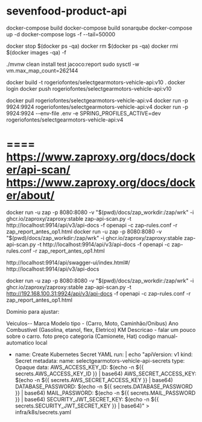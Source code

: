# sevenfood-product-api

docker-compose build
docker-compose build sonarqube
docker-compose up -d
docker-compose logs -f --tail=50000

docker stop $(docker ps -qa)
docker rm $(docker ps -qa)
docker rmi $(docker images -qa) -f

./mvnw clean install test jacoco:report
sudo sysctl -w vm.max_map_count=262144


docker build -t rogeriofontes/selectgearmotors-vehicle-api:v10 .
docker login
docker push rogeriofontes/selectgearmotors-vehicle-api:v10

docker pull rogeriofontes/selectgearmotors-vehicle-api:v4
docker run -p 9924:9924 rogeriofontes/selectgearmotors-vehicle-api:v4
docker run -p 9924:9924 --env-file .env -e SPRING_PROFILES_ACTIVE=dev rogeriofontes/selectgearmotors-vehicle-api:v4

====
https://www.zaproxy.org/docs/docker/api-scan/
https://www.zaproxy.org/docs/docker/about/
====
docker run -u zap -p 8080:8080 -v "$(pwd)/docs/zap_workdir:/zap/wrk" -i ghcr.io/zaproxy/zaproxy:stable zap-api-scan.py -t http://localhost:9914/api/v3/api-docs -f openapi -c zap-rules.conf -r zap_report_antes_op1.html
docker run -u zap -p 8080:8080 -v "$(pwd)/docs/zap_workdir:/zap/wrk" -i ghcr.io/zaproxy/zaproxy:stable zap-api-scan.py -t http://localhost:9914/api/v3/api-docs -f openapi -c zap-rules.conf -r zap_report_antes_op1.html

http://localhost:9914/api/swagger-ui/index.html#/
http://localhost:9914/api/v3/api-docs

docker run -u zap -p 8080:8080 -v "$(pwd)/docs/zap_workdir:/zap/wrk" -i ghcr.io/zaproxy/zaproxy:stable zap-api-scan.py -t http://192.168.100.31:9924/api/v3/api-docs -f openapi -c zap-rules.conf -r zap_report_antes_op1.html

Dominio para ajustar:

Veiculos--
Marca
Modelo
tipo - (Carro, Moto, Caminhão/Onibus)
Ano
Combustivel (Gasolina, etanol, flex, Eletrico)
KM
Descricao - falar um pouco sobre o carro.
foto
preço
categoria (Camionete, Hat)
codigo
manual-automatico
local

- name: Create Kubernetes Secret YAML
  run: |
  echo "apiVersion: v1
  kind: Secret
  metadata:
  name: selectgearmotors-vehicle-api-secrets
  type: Opaque
  data:
  AWS_ACCESS_KEY_ID: $(echo -n ${{ secrets.AWS_ACCESS_KEY_ID }} | base64)
  AWS_SECRET_ACCESS_KEY: $(echo -n ${{ secrets.AWS_SECRET_ACCESS_KEY }} | base64)
  DATABASE_PASSWORD: $(echo -n ${{ secrets.DATABASE_PASSWORD }} | base64)
  MAIL_PASSWORD: $(echo -n ${{ secrets.MAIL_PASSWORD }} | base64)
  SECURITY_JWT_SECRET_KEY: $(echo -n ${{ secrets.SECURITY_JWT_SECRET_KEY }} | base64)" > infra/k8s/secrets.yaml
